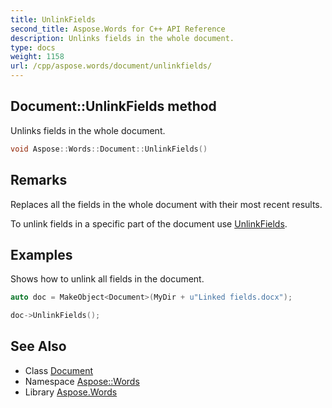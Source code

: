 ```yaml
---
title: UnlinkFields
second_title: Aspose.Words for C++ API Reference
description: Unlinks fields in the whole document.
type: docs
weight: 1158
url: /cpp/aspose.words/document/unlinkfields/
---
```

## Document::UnlinkFields method


Unlinks fields in the whole document.

```cpp
void Aspose::Words::Document::UnlinkFields()
```

## Remarks


Replaces all the fields in the whole document with their most recent results.

To unlink fields in a specific part of the document use [UnlinkFields](../../range/unlinkfields/).

## Examples



Shows how to unlink all fields in the document. 
```cpp
auto doc = MakeObject<Document>(MyDir + u"Linked fields.docx");

doc->UnlinkFields();
```

## See Also

* Class [Document](../)
* Namespace [Aspose::Words](../../)
* Library [Aspose.Words](../../../)
